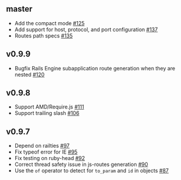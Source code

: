 ## master

 * Add the compact mode [#125](https://github.com/railsware/js-routes/pull/125)
 * Add support for host, protocol, and port configuration [#137](https://github.com/railsware/js-routes/pull/137)
 * Routes path specs [#135](https://github.com/railsware/js-routes/pull/135)

## v0.9.9

* Bugfix Rails Engine subapplication route generation when they are nested [#120](https://github.com/railsware/js-routes/pull/120)

## v0.9.8

* Support AMD/Require.js [#111](https://github.com/railsware/js-routes/pull/111)
* Support trailing slash [#106](https://github.com/railsware/js-routes/pull/106)

## v0.9.7

* Depend on railties [#97](https://github.com/railsware/js-routes/pull/97)
* Fix typeof error for IE [#95](https://github.com/railsware/js-routes/pull/95)
* Fix testing on ruby-head [#92](https://github.com/railsware/js-routes/pull/92)
* Correct thread safety issue in js-routes generation [#90](https://github.com/railsware/js-routes/pull/90)
* Use the `of` operator to detect for `to_param` and `id` in objects [#87](https://github.com/railsware/js-routes/pull/87)
